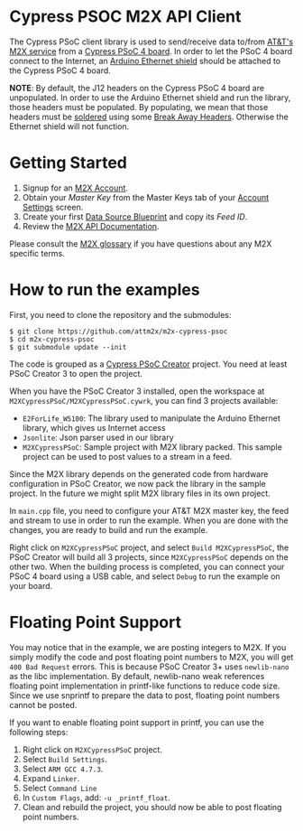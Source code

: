 Cypress PSOC M2X API Client
========================

The Cypress PSoC client library is used to send/receive data to/from [AT&amp;T's M2X service](https://m2x.att.com/) from a [Cypress PSoC 4 board](http://cypress.com/go/CY8CKIT-042). In order to let the PSoC 4 board connect to the Internet, an [Arduino Ethernet shield](http://arduino.cc/en/Main/ArduinoEthernetShield) should be attached to the Cypress PSoC 4 board.

**NOTE**: By default, the J12 headers on the Cypress PSoC 4 board are unpopulated. In order to use the Arduino Ethernet shield and run the library, those headers must be populated. By populating, we mean that those headers must be [soldered](https://learn.sparkfun.com/tutorials/how-to-solder---through-hole-soldering) using some [Break Away Headers](https://www.sparkfun.com/products/116). Otherwise the Ethernet shield will not function.

Getting Started
==========================
1. Signup for an [M2X Account](https://m2x.att.com/signup).
2. Obtain your _Master Key_ from the Master Keys tab of your [Account Settings](https://m2x.att.com/account) screen.
2. Create your first [Data Source Blueprint](https://m2x.att.com/blueprints) and copy its _Feed ID_.
3. Review the [M2X API Documentation](https://m2x.att.com/developer/documentation/overview).

Please consult the [M2X glossary](https://m2x.att.com/developer/documentation/glossary) if you have questions about any M2X specific terms.

How to run the examples
=======================

First, you need to clone the repository and the submodules:

```
$ git clone https://github.com/attm2x/m2x-cypress-psoc
$ cd m2x-cypress-psoc
$ git submodule update --init
```

The code is grouped as a [Cypress PSoC Creator](http://www.cypress.com/psoccreator/) project. You need at least PSoC Creator 3 to open the project.

When you have the PSoC Creator 3 installed, open the workspace at `M2XCypressPSoC/M2XCypressPSoC.cywrk`, you can find 3 projects available:

* `E2ForLife_W5100`: The library used to manipulate the Arduino Ethernet library, which gives us Internet access
* `Jsonlite`: Json parser used in our library
* `M2XCypressPSoC`: Sample project with M2X library packed. This sample project can be used to post values to a stream in a feed.

Since the M2X library depends on the generated code from hardware configuration in PSoC Creator, we now pack the library in the sample project. In the future we might split M2X library files in its own project.

In `main.cpp` file, you need to configure your AT&amp;T M2X master key, the feed and stream to use in order to run the example. When you are done with the changes, you are ready to build and run the example.

Right click on `M2XCypressPSoC` project, and select `Build M2XCypressPSoC`, the PSoC Creator will build all 3 projects, since `M2XCypressPSoC` depends on the other two. When the building process is completed, you can connect your PSoC 4 board using a USB cable, and select `Debug` to run the example on your board.

Floating Point Support
======================

You may notice that in the example, we are posting integers to M2X. If you simply modify the code and post floating point numbers to M2X, you will get `400 Bad Request` errors. This is because PSoC Creator 3+ uses `newlib-nano` as the libc implementation. By default, newlib-nano weak references floating point implementation in printf-like functions to reduce code size. Since we use snprintf to prepare the data to post, floating point numbers cannot be posted.

If you want to enable floating point support in printf, you can use the following steps:

1. Right click on `M2XCypressPSoC` project.
2. Select `Build Settings`.
3. Select `ARM GCC 4.7.3`.
4. Expand `Linker`.
5. Select `Command Line`
6. In `Custom Flags`, add: `-u _printf_float`.
7. Clean and rebuild the project, you should now be able to post floating point numbers.
